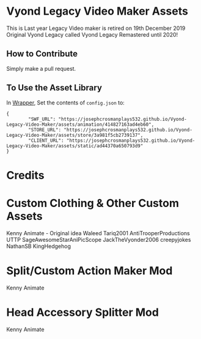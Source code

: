 # Vyond Legacy Video Maker Assets
This is Last year Legacy Video maker is retired on 19th December 2019 Original Vyond Legacy called
Vyond Legacy Remastered until 2020!
## How to Contribute
Simply make a pull request.

## To Use the Asset Library
In [Wrapper](https://github.com/GoAnimate-Wrapper/GoAnimate-Wrapper), Set the contents of `config.json` to:
```
{
        "SWF_URL": "https://josephcrosmanplays532.github.io/Vyond-Legacy-Video-Maker/assets/animation/414827163ad4eb60",
        "STORE_URL": "https://josephcrosmanplays532.github.io/Vyond-Legacy-Video-Maker/assets/store/3a981f5cb2739137",
        "CLIENT_URL": "https://josephcrosmanplays532.github.io/Vyond-Legacy-Video-Maker/assets/static/ad44370a650793d9"
}
```

# Credits

# Custom Clothing & Other Custom Assets 
Kenny Animate - Original idea
Waleed Tariq2001
AntiTrooperProductions UTTP
SageAwesomeStarAniPicScope
JackTheVyonder2006
creepyjokes
NathanSB
KingHedgehog


# Split/Custom Action Maker Mod 
Kenny Animate

# Head Accessory Splitter Mod 
Kenny Animate
